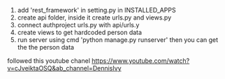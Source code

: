 1. add 'rest_framework' in setting.py in INSTALLED_APPS
2. create api folder, inside it create urls.py and views.py
3. connect authproject urls.py with api/urls.y
4. create views to get hardcoded person data
5. run server using cmd 'python manage.py runserver' then you can get the the person data 

followed this youtube chanel
https://www.youtube.com/watch?v=cJveiktaOSQ&ab_channel=DennisIvy